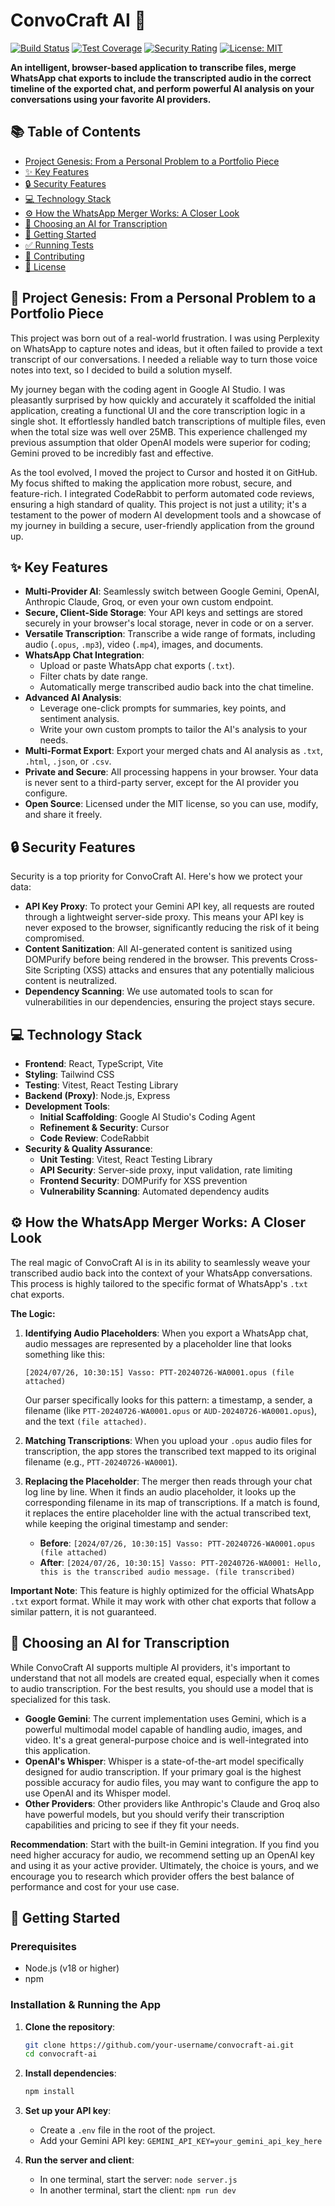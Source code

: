 
# ConvoCraft AI 🚀

[![Build Status](https://img.shields.io/circleci/build/github/vassovass/ConvoCraft-AI)](https://app.circleci.com/pipelines/github/vassovass/ConvoCraft-AI)
[![Test Coverage](https://img.shields.io/codecov/c/github/vassovass/ConvoCraft-AI)](https://codecov.io/gh/vassovass/ConvoCraft-AI)
[![Security Rating](https://img.shields.io/snyk/vulnerabilities/github/vassovass/ConvoCraft-AI)](https://snyk.io/test/github/vassovass/ConvoCraft-AI)
[![License: MIT](https://img.shields.io/badge/License-MIT-yellow.svg)](https://opensource.org/licenses/MIT)

**An intelligent, browser-based application to transcribe files, merge WhatsApp chat exports to include the transcripted audio in the correct timeline of the exported chat, and perform powerful AI analysis on your conversations using your favorite AI providers.**

## 📚 Table of Contents

- [Project Genesis: From a Personal Problem to a Portfolio Piece](#-project-genesis-from-a-personal-problem-to-a-portfolio-piece)
- [✨ Key Features](#-key-features)
- [🔒 Security Features](#-security-features)
- [💻 Technology Stack](#-technology-stack)
- [⚙️ How the WhatsApp Merger Works: A Closer Look](#️-how-the-whatsapp-merger-works-a-closer-look)
- [🤖 Choosing an AI for Transcription](#-choosing-an-ai-for-transcription)
- [🚀 Getting Started](#-getting-started)
- [✅ Running Tests](#-running-tests)
- [🤝 Contributing](#-contributing)
- [📄 License](#-license)

## 📖 Project Genesis: From a Personal Problem to a Portfolio Piece

This project was born out of a real-world frustration. I was using Perplexity on WhatsApp to capture notes and ideas, but it often failed to provide a text transcript of our conversations. I needed a reliable way to turn those voice notes into text, so I decided to build a solution myself.

My journey began with the coding agent in Google AI Studio. I was pleasantly surprised by how quickly and accurately it scaffolded the initial application, creating a functional UI and the core transcription logic in a single shot. It effortlessly handled batch transcriptions of multiple files, even when the total size was well over 25MB. This experience challenged my previous assumption that older OpenAI models were superior for coding; Gemini proved to be incredibly fast and effective.

As the tool evolved, I moved the project to Cursor and hosted it on GitHub. My focus shifted to making the application more robust, secure, and feature-rich. I integrated CodeRabbit to perform automated code reviews, ensuring a high standard of quality. This project is not just a utility; it's a testament to the power of modern AI development tools and a showcase of my journey in building a secure, user-friendly application from the ground up.

## ✨ Key Features

- **Multi-Provider AI**: Seamlessly switch between Google Gemini, OpenAI, Anthropic Claude, Groq, or even your own custom endpoint.
- **Secure, Client-Side Storage**: Your API keys and settings are stored securely in your browser's local storage, never in code or on a server.
- **Versatile Transcription**: Transcribe a wide range of formats, including audio (`.opus`, `.mp3`), video (`.mp4`), images, and documents.
- **WhatsApp Chat Integration**:
  - Upload or paste WhatsApp chat exports (`.txt`).
  - Filter chats by date range.
  - Automatically merge transcribed audio back into the chat timeline.
- **Advanced AI Analysis**:
  - Leverage one-click prompts for summaries, key points, and sentiment analysis.
  - Write your own custom prompts to tailor the AI's analysis to your needs.
- **Multi-Format Export**: Export your merged chats and AI analysis as `.txt`, `.html`, `.json`, or `.csv`.
- **Private and Secure**: All processing happens in your browser. Your data is never sent to a third-party server, except for the AI provider you configure.
- **Open Source**: Licensed under the MIT license, so you can use, modify, and share it freely.

## 🔒 Security Features

Security is a top priority for ConvoCraft AI. Here's how we protect your data:

- **API Key Proxy**: To protect your Gemini API key, all requests are routed through a lightweight server-side proxy. This means your API key is never exposed to the browser, significantly reducing the risk of it being compromised.
- **Content Sanitization**: All AI-generated content is sanitized using DOMPurify before being rendered in the browser. This prevents Cross-Site Scripting (XSS) attacks and ensures that any potentially malicious content is neutralized.
- **Dependency Scanning**: We use automated tools to scan for vulnerabilities in our dependencies, ensuring the project stays secure.

## 💻 Technology Stack

- **Frontend**: React, TypeScript, Vite
- **Styling**: Tailwind CSS
- **Testing**: Vitest, React Testing Library
- **Backend (Proxy)**: Node.js, Express
- **Development Tools**:
  - **Initial Scaffolding**: Google AI Studio's Coding Agent
  - **Refinement & Security**: Cursor
  - **Code Review**: CodeRabbit
- **Security & Quality Assurance**:
  - **Unit Testing**: Vitest, React Testing Library
  - **API Security**: Server-side proxy, input validation, rate limiting
  - **Frontend Security**: DOMPurify for XSS prevention
  - **Vulnerability Scanning**: Automated dependency audits

## ⚙️ How the WhatsApp Merger Works: A Closer Look

The real magic of ConvoCraft AI is in its ability to seamlessly weave your transcribed audio back into the context of your WhatsApp conversations. This process is highly tailored to the specific format of WhatsApp's `.txt` chat exports.

**The Logic:**

1. **Identifying Audio Placeholders**: When you export a WhatsApp chat, audio messages are represented by a placeholder line that looks something like this:

    ```
    [2024/07/26, 10:30:15] Vasso: PTT-20240726-WA0001.opus (file attached)
    ```

    Our parser specifically looks for this pattern: a timestamp, a sender, a filename (like `PTT-20240726-WA0001.opus` or `AUD-20240726-WA0001.opus`), and the text `(file attached)`.

2. **Matching Transcriptions**: When you upload your `.opus` audio files for transcription, the app stores the transcribed text mapped to its original filename (e.g., `PTT-20240726-WA0001`).

3. **Replacing the Placeholder**: The merger then reads through your chat log line by line. When it finds an audio placeholder, it looks up the corresponding filename in its map of transcriptions. If a match is found, it replaces the entire placeholder line with the actual transcribed text, while keeping the original timestamp and sender:
    - **Before**: `[2024/07/26, 10:30:15] Vasso: PTT-20240726-WA0001.opus (file attached)`
    - **After**: `[2024/07/26, 10:30:15] Vasso: PTT-20240726-WA0001: Hello, this is the transcribed audio message. (file transcribed)`

**Important Note**: This feature is highly optimized for the official WhatsApp `.txt` export format. While it may work with other chat exports that follow a similar pattern, it is not guaranteed.

## 🤖 Choosing an AI for Transcription

While ConvoCraft AI supports multiple AI providers, it's important to understand that not all models are created equal, especially when it comes to audio transcription. For the best results, you should use a model that is specialized for this task.

- **Google Gemini**: The current implementation uses Gemini, which is a powerful multimodal model capable of handling audio, images, and video. It's a great general-purpose choice and is well-integrated into this application.
- **OpenAI's Whisper**: Whisper is a state-of-the-art model specifically designed for audio transcription. If your primary goal is the highest possible accuracy for audio files, you may want to configure the app to use OpenAI and its Whisper model.
- **Other Providers**: Other providers like Anthropic's Claude and Groq also have powerful models, but you should verify their transcription capabilities and pricing to see if they fit your needs.

**Recommendation**: Start with the built-in Gemini integration. If you find you need higher accuracy for audio, we recommend setting up an OpenAI key and using it as your active provider. Ultimately, the choice is yours, and we encourage you to research which provider offers the best balance of performance and cost for your use case.

## 🚀 Getting Started

### Prerequisites

- Node.js (v18 or higher)
- npm

### Installation & Running the App

1. **Clone the repository**:

    ```bash
    git clone https://github.com/your-username/convocraft-ai.git
    cd convocraft-ai
    ```

2. **Install dependencies**:

    ```bash
    npm install
    ```

3. **Set up your API key**:
    - Create a `.env` file in the root of the project.
    - Add your Gemini API key: `GEMINI_API_KEY=your_gemini_api_key_here`
4. **Run the server and client**:
    - In one terminal, start the server: `node server.js`
    - In another terminal, start the client: `npm run dev`
